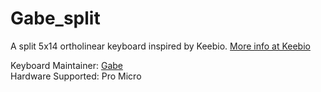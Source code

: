 Gabe_split
=======

A split 5x14 ortholinear keyboard inspired by Keebio. [More info at Keebio](https://keeb.io)

Keyboard Maintainer: [Gabe](https://github.com/gabe135)  
Hardware Supported: Pro Micro  


